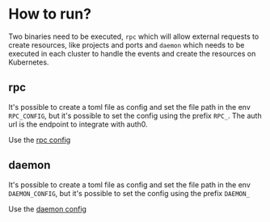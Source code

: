 # How to run?

Two binaries need to be executed, `rpc` which will allow external requests to create resources, like projects and ports and `daemon` which needs to be executed in each cluster to handle the events and create the resources on Kubernetes.

## rpc

It's possible to create a toml file as config and set the file path in the env `RPC_CONFIG`, but it's possible to set the config using the prefix `RPC_`. The auth url is the endpoint to integrate with auth0.

Use the [rpc config](config/rpc.toml)

## daemon

It's possible to create a toml file as config and set the file path in the env `DAEMON_CONFIG`, but it's possible to set the config using the prefix `DAEMON_`

Use the [daemon config](config/daemon.toml)
